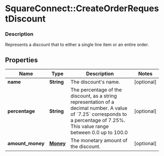 # SquareConnect::CreateOrderRequestDiscount

### Description

Represents a discount that to either a single line item or an entire order.

## Properties
Name | Type | Description | Notes
------------ | ------------- | ------------- | -------------
**name** | **String** | The discount&#39;s name. | [optional] 
**percentage** | **String** | The percentage of the discount, as a string representation of a decimal number.  A value of &#x60;7.25&#x60; corresponds to a percentage of 7.25%. This value range between 0.0 up to 100.0 | [optional] 
**amount_money** | [**Money**](Money.md) | The monetary amount of the discount. | [optional] 


